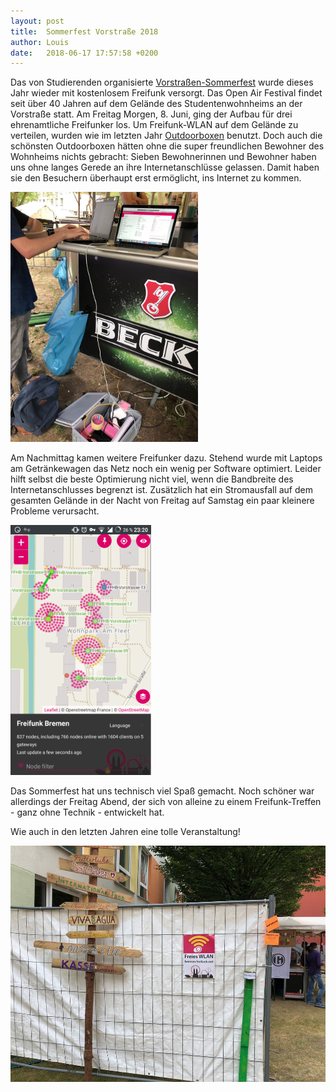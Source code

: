```yaml
---
layout: post
title:  Sommerfest Vorstraße 2018
author: Louis
date:   2018-06-17 17:57:58 +0200
---
```

Das von Studierenden organisierte [Vorstraßen-Sommerfest](https://sommerfest-vorstrasse.de/) wurde dieses Jahr wieder mit kostenlosem Freifunk versorgt. Das Open Air Festival findet seit über 40 Jahren auf dem Gelände des Studentenwohnheims an der Vorstraße statt. Am Freitag Morgen, 8. Juni, ging der Aufbau für drei ehrenamtliche Freifunker los. Um Freifunk-WLAN auf dem Gelände zu verteilen, wurden wie im letzten Jahr [Outdoorboxen](https://bremen.freifunk.net/blog/2017/06/22/basteltreffen-outdoorkisten.html) benutzt. Doch auch die schönsten Outdoorboxen hätten ohne die super freundlichen Bewohner des Wohnheims nichts gebracht: Sieben Bewohnerinnen und Bewohner haben uns ohne langes Gerede an ihre Internetanschlüsse gelassen. Damit haben sie den Besuchern überhaupt erst ermöglicht, ins Internet zu kommen.

<a href="/blog/files/2018-06-17/vor_18_1.JPG"><img src="/blog/files/2018-06-17/vor_18_1.JPG" alt="Netzwerkoptimierung" style="max-height:400px"></a>

Am Nachmittag kamen weitere Freifunker dazu. Stehend wurde mit Laptops am Getränkewagen das Netz noch ein wenig per Software optimiert. Leider hilft selbst die beste Optimierung nicht viel, wenn die Bandbreite des Internetanschlusses begrenzt ist. Zusätzlich hat ein Stromausfall auf dem gesamten Gelände in der Nacht von Freitag auf Samstag ein paar kleinere Probleme verursacht.

<a href="/blog/files/2018-06-17/vor_18_3.png"><img src="/blog/files/2018-06-17/vor_18_3.png" alt="Netzwerkoptimierung" style="max-height:400px"></a>

Das Sommerfest hat uns technisch viel Spaß gemacht. Noch schöner war allerdings der Freitag Abend, der sich von alleine zu einem Freifunk-Treffen - ganz ohne Technik - entwickelt hat. 

Wie auch in den letzten Jahren eine tolle Veranstaltung!

<a href="/blog/files/2018-06-17/vor_18_2.JPG"><img src="/blog/files/2018-06-17/vor_18_2.JPG" alt="Netzwerkoptimierung" style="max-height:400px"></a>
